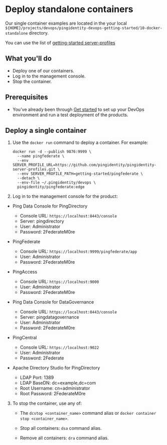 # Deploy standalone containers

Our single container examples are located in the your local `${HOME}/projects/devops/pingidentity-devops-getting-started/10-docker-standalone` directory.

You can use the list of [getting-started server-profiles](https://github.com/pingidentity/pingidentity-server-profiles/tree/master/getting-started)

## What you'll do

  * Deploy one of our containers.
  * Log in to the management console.
  * Stop the container.

## Prerequisites

  * You've already been through [Get started](getStarted.md) to set up your DevOps environment and run a test deployment of the products.


## Deploy a single container

1. Use the `docker run` command to deploy a container. For example:

    ```shell
    docker run -d --publish 9876:9999 \
      --name pingfederate \
      --env SERVER_PROFILE_URL=https://github.com/pingidentity/pingidentity-server-profiles.git \
      --env SERVER_PROFILE_PATH=getting-started/pingfederate \
      --detach \
      --env-file ~/.pingidentity/devops \
      pingidentity/pingfederate:edge
    ```

2. Log in to the management console for the product:

  * Ping Data Console for PingDirectory
    - Console URL: `https://localhost:8443/console`
    - Server: pingdirectory
    - User: Administrator
    - Password: 2FederateM0re

  * PingFederate
    - Console URL: `https://localhost:9999/pingfederate/app`
    - User: Administrator
    - Password: 2FederateM0re

  * PingAccess
    - Console URL: `https://localhost:9000`
    - User: Administrator
    - Password: 2FederateM0re

  * Ping Data Console for DataGovernance
    - Console URL: `https://localhost:8443/console`
    - Server: pingdatagovernance
    - User: Administrator
    - Password: 2FederateM0re

  * PingCentral
    - Console URL: `https://localhost:9022`
    - User: Administrator
    - Password: 2Federate

  * Apache Directory Studio for PingDirectory
    - LDAP Port: 1389
    - LDAP BaseDN: dc=example,dc=com
    - Root Username: cn=administrator
    - Root Password: 2FederateM0re

3. To stop the container, use any of:

   * The `dcstop <container_name>` command alias or `docker container stop <container_name>`.

   * Stop all containers: `dsa` command alias.
   * Remove all containers: `dra` command alias.
